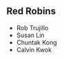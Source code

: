 ## Red Robins


<ul>
  <li>Rob Trujillo</li>
  <li>Susan Lin</li>
  <li>Chuntak Kong</li>
  <li>Calvin Kwok</li>
</ul>                        
